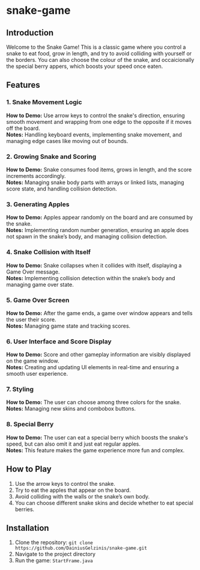 # snake-game


## Introduction
Welcome to the Snake Game! This is a classic game where you control a snake to eat food, grow in length, and try to avoid colliding with yourself or the borders. You can also choose the colour of the snake, and occaicionally the special berry appers, which boosts your speed once eaten.

## Features

### 1. Snake Movement Logic
**How to Demo:** Use arrow keys to control the snake's direction, ensuring smooth movement and wrapping from one edge to the opposite if it moves off the board.  
**Notes:** Handling keyboard events, implementing snake movement, and managing edge cases like moving out of bounds.

### 2. Growing Snake and Scoring
**How to Demo:** Snake consumes food items, grows in length, and the score increments accordingly.  
**Notes:** Managing snake body parts with arrays or linked lists, managing score state, and handling collision detection.

### 3. Generating Apples
**How to Demo:** Apples appear randomly on the board and are consumed by the snake.  
**Notes:** Implementing random number generation, ensuring an apple does not spawn in the snake’s body, and managing collision detection.

### 4. Snake Collision with Itself
**How to Demo:** Snake collapses when it collides with itself, displaying a Game Over message.  
**Notes:** Implementing collision detection within the snake’s body and managing game over state.

### 5. Game Over Screen
**How to Demo:** After the game ends, a game over window appears and tells the user their score.  
**Notes:** Managing game state and tracking scores.

### 6. User Interface and Score Display
**How to Demo:** Score and other gameplay information are visibly displayed on the game window.  
**Notes:** Creating and updating UI elements in real-time and ensuring a smooth user experience.

### 7. Styling
**How to Demo:** The user can choose among three colors for the snake.  
**Notes:** Managing new skins and combobox buttons.

### 8. Special Berry
**How to Demo:** The user can eat a special berry which boosts the snake's speed, but can also omit it and just eat regular apples.  
**Notes:** This feature makes the game experience more fun and complex.

## How to Play
1. Use the arrow keys to control the snake.
2. Try to eat the apples that appear on the board.
3. Avoid colliding with the walls or the snake’s own body.
4. You can choose different snake skins and decide whether to eat special berries.

## Installation
1. Clone the repository: `git clone https://github.com/DainiusGelzinis/snake-game.git`
2. Navigate to the project directory
3. Run the game: `StartFrame.java`



